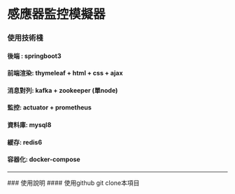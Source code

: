 # 感應器監控模擬器

### 使用技術棧 
#### 後端 : springboot3
#### 前端渲染: thymeleaf + html + css + ajax
#### 消息對列: kafka + zookeeper (單node)
#### 監控: actuator + prometheus
#### 資料庫: mysql8
#### 緩存: redis6
#### 容器化: docker-compose 
<hr>
### 使用說明
#### 使用github git clone本項目
